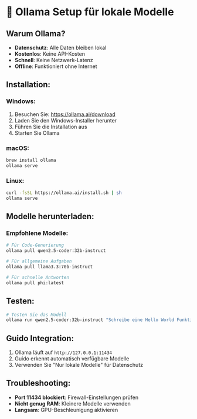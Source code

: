 # 🐳 Ollama Setup für lokale Modelle

## **Warum Ollama?**
- **Datenschutz**: Alle Daten bleiben lokal
- **Kostenlos**: Keine API-Kosten
- **Schnell**: Keine Netzwerk-Latenz
- **Offline**: Funktioniert ohne Internet

## **Installation:**

### **Windows:**
1. Besuchen Sie: https://ollama.ai/download
2. Laden Sie den Windows-Installer herunter
3. Führen Sie die Installation aus
4. Starten Sie Ollama

### **macOS:**
```bash
brew install ollama
ollama serve
```

### **Linux:**
```bash
curl -fsSL https://ollama.ai/install.sh | sh
ollama serve
```

## **Modelle herunterladen:**

### **Empfohlene Modelle:**
```bash
# Für Code-Generierung
ollama pull qwen2.5-coder:32b-instruct

# Für allgemeine Aufgaben
ollama pull llama3.3:70b-instruct

# Für schnelle Antworten
ollama pull phi:latest
```

## **Testen:**
```bash
# Testen Sie das Modell
ollama run qwen2.5-coder:32b-instruct "Schreibe eine Hello World Funktion in Python"
```

## **Guido Integration:**
1. Ollama läuft auf `http://127.0.0.1:11434`
2. Guido erkennt automatisch verfügbare Modelle
3. Verwenden Sie "Nur lokale Modelle" für Datenschutz

## **Troubleshooting:**
- **Port 11434 blockiert**: Firewall-Einstellungen prüfen
- **Nicht genug RAM**: Kleinere Modelle verwenden
- **Langsam**: GPU-Beschleunigung aktivieren
